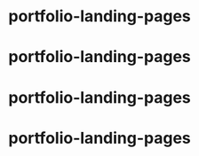 # portfolio-landing-pages
# portfolio-landing-pages
# portfolio-landing-pages
# portfolio-landing-pages
